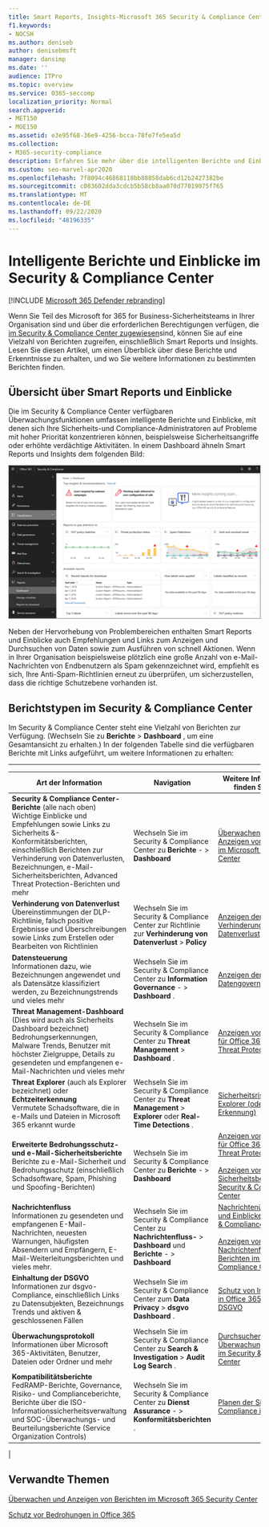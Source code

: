 ```yaml
---
title: Smart Reports, Insights-Microsoft 365 Security & Compliance Center
f1.keywords:
- NOCSH
ms.author: deniseb
author: denisebmsft
manager: dansimp
ms.date: ''
audience: ITPro
ms.topic: overview
ms.service: O365-seccomp
localization_priority: Normal
search.appverid:
- MET150
- MOE150
ms.assetid: e3e95f68-36e9-4256-bcca-78fe7fe5ea5d
ms.collection:
- M365-security-compliance
description: Erfahren Sie mehr über die intelligenten Berichte und Einblicke, die im Security & Compliance Center zur Verfügung stehen, und wie Sie diese zum Anzeigen und Durchsuchen von Daten und zum Ausführen von schnell Aktionen verwenden können.
ms.custom: seo-marvel-apr2020
ms.openlocfilehash: 7f8094c46868118bb88858dab6cd12b2427382be
ms.sourcegitcommit: c083602dda3cdcb5b58cb8aa070d77019075f765
ms.translationtype: MT
ms.contentlocale: de-DE
ms.lasthandoff: 09/22/2020
ms.locfileid: "48196335"
---
```

# <a name="smart-reports-and-insights-in-the-security--compliance-center"></a>Intelligente Berichte und Einblicke im Security & Compliance Center

[!INCLUDE [Microsoft 365 Defender rebranding](../includes/microsoft-defender-for-office.md)]


Wenn Sie Teil des Microsoft for 365 for Business-Sicherheitsteams in Ihrer Organisation sind und über die erforderlichen Berechtigungen verfügen, die [im Security & Compliance Center zugewiesen](permissions-in-the-security-and-compliance-center.md)sind, können Sie auf eine Vielzahl von Berichten zugreifen, einschließlich Smart Reports und Insights. Lesen Sie diesen Artikel, um einen Überblick über diese Berichte und Erkenntnisse zu erhalten, und wo Sie weitere Informationen zu bestimmten Berichten finden.

## <a name="smart-reports-and-insights-overview"></a>Übersicht über Smart Reports und Einblicke

Die im Security & Compliance Center verfügbaren Überwachungsfunktionen umfassen intelligente Berichte und Einblicke, mit denen sich Ihre Sicherheits-und Compliance-Administratoren auf Probleme mit hoher Priorität konzentrieren können, beispielsweise Sicherheitsangriffe oder erhöhte verdächtige Aktivitäten. In einem Dashboard ähneln Smart Reports und Insights dem folgenden Bild:
  
![Das Dashboard "Berichte" im Security & Compliance Center](../../media/2a668c3d-3fa3-4e37-8149-46989b33ae8c.png)
  
Neben der Hervorhebung von Problembereichen enthalten Smart Reports und Einblicke auch Empfehlungen und Links zum Anzeigen und Durchsuchen von Daten sowie zum Ausführen von schnell Aktionen. Wenn in Ihrer Organisation beispielsweise plötzlich eine große Anzahl von e-Mail-Nachrichten von Endbenutzern als Spam gekennzeichnet wird, empfiehlt es sich, Ihre Anti-Spam-Richtlinien erneut zu überprüfen, um sicherzustellen, dass die richtige Schutzebene vorhanden ist.
  
## <a name="types-of-reports-in-the-security--compliance-center"></a>Berichtstypen im Security & Compliance Center

Im Security & Compliance Center steht eine Vielzahl von Berichten zur Verfügung. (Wechseln Sie zu **Berichte** \> **Dashboard** , um eine Gesamtansicht zu erhalten.) In der folgenden Tabelle sind die verfügbaren Berichte mit Links aufgeführt, um weitere Informationen zu erhalten:

****

|Art der Information|Navigation|Weitere Informationen finden Sie unter|
|---|---|---|
|**Security & Compliance Center-Berichte** (alle nach oben)  <br/> Wichtige Einblicke und Empfehlungen sowie Links zu Sicherheits &-Konformitätsberichten, einschließlich Berichten zur Verhinderung von Datenverlusten, Bezeichnungen, e-Mail-Sicherheitsberichten, Advanced Threat Protection-Berichten und mehr|Wechseln Sie im Security & Compliance Center zu **Berichte** - \> **Dashboard**|[Überwachen und Anzeigen von Berichten im Microsoft 365 Security Center](../mtp/monitoring-and-reporting.md)|
|**Verhinderung von Datenverlust** <br/> Übereinstimmungen der DLP-Richtlinie, falsch positive Ergebnisse und Überschreibungen sowie Links zum Erstellen oder Bearbeiten von Richtlinien|Wechseln Sie im Security & Compliance Center zur Richtlinie zur **Verhinderung von Datenverlust** \> **Policy**|[Anzeigen der Berichte zur Verhinderung von Datenverlust](../../compliance/view-the-dlp-reports.md)|
|**Datensteuerung** <br/> Informationen dazu, wie Bezeichnungen angewendet und als Datensätze klassifiziert werden, zu Bezeichnungstrends und vieles mehr|Wechseln Sie im Security & Compliance Center zu **Information Governance** - \> **Dashboard** .|[Anzeigen der Datengovernanceberichte](../../compliance/view-the-data-governance-reports.md)|
|**Threat Management-Dashboard** (Dies wird auch als Sicherheits Dashboard bezeichnet)  <br/> Bedrohungserkennungen, Malware Trends, Benutzer mit höchster Zielgruppe, Details zu gesendeten und empfangenen e-Mail-Nachrichten und vieles mehr|Wechseln Sie im Security & Compliance Center zu **Threat Management** \> **Dashboard** .|[Anzeigen von Berichten für Office 365 Advanced Threat Protection](view-reports-for-atp.md)|
|**Threat Explorer** (auch als Explorer bezeichnet) oder **Echtzeiterkennung** <br/> Vermutete Schadsoftware, die in e-Mails und Dateien in Microsoft 365 erkannt wurde|Wechseln Sie im Security & Compliance Center zu **Threat Management** \> **Explorer** oder **Real-Time Detections** .<br/> |[Sicherheitsrisiken-Explorer (oder Echtzeit-Erkennung)](threat-explorer.md)|
|**Erweiterte Bedrohungsschutz-und e-Mail-Sicherheitsberichte** <br/> Berichte zu e-Mail-Sicherheit und Bedrohungsschutz (einschließlich Schadsoftware, Spam, Phishing und Spoofing-Berichten)|Wechseln Sie im Security & Compliance Center zu **Berichte** - \> **Dashboard**|[Anzeigen von Berichten für Office 365 Advanced Threat Protection](view-reports-for-atp.md) <br/><br/> [Anzeigen von E-Mail-Sicherheitsberichten im Security & Compliance Center](view-email-security-reports.md)|
|**Nachrichtenfluss** <br/> Informationen zu gesendeten und empfangenen E-Mail-Nachrichten, neuesten Warnungen, häufigsten Absendern und Empfängern, E-Mail-Weiterleitungsberichten und vieles mehr.|Wechseln Sie im Security & Compliance Center zu **Nachrichtenfluss-** \> **Dashboard** und **Berichte** - \> **Dashboard**|[Nachrichtenübermittlung und Einblicke im Security & Compliance Center](mail-flow-insights-v2.md) <br/><br/> [Anzeigen von Nachrichtenfluss Berichten im Security & Compliance Center](view-mail-flow-reports.md)|
|**Einhaltung der DSGVO** <br/> Informationen zur dsgvo-Compliance, einschließlich Links zu Datensubjekten, Bezeichnungs Trends und aktiven & geschlossenen Fällen|Wechseln Sie im Security & Compliance Center zum **Data Privacy** \> **dsgvo Dashboard** .|[Schutz von Informationen in Office 365 für die DSGVO](https://docs.microsoft.com/microsoft-365/compliance/office-365-information-protection-for-gdpr)|
|**Überwachungsprotokoll** <br/> Informationen über Microsoft 365-Aktivitäten, Benutzer, Dateien oder Ordner und mehr|Wechseln Sie im Security & Compliance Center zu **Search & Investigation** \> **Audit Log Search** .|[Durchsuchen des Überwachungsprotokolls im Security & Compliance Center](../../compliance/search-the-audit-log-in-security-and-compliance.md)|
|**Kompatibilitätsberichte** <br/> FedRAMP-Berichte, Governance, Risiko- und Complianceberichte, Berichte über die ISO-Informationssicherheitsverwaltung und SOC-Überwachungs- und Beurteilungsberichte (Service Organization Controls)|Wechseln Sie im Security & Compliance Center zu **Dienst Assurance** - \> **Konformitätsberichten** .|[Planen der Sicherheit & Compliance in Office 365](../../compliance/plan-for-security-and-compliance.md)|
|

## <a name="related-topics"></a>Verwandte Themen

[Überwachen und Anzeigen von Berichten im Microsoft 365 Security Center](../mtp/monitoring-and-reporting.md)
  
[Schutz vor Bedrohungen in Office 365](protect-against-threats.md)
